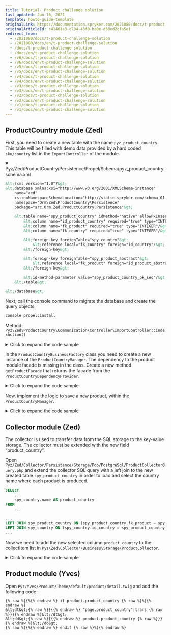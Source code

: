 ```yaml
---
title: Tutorial- Product challenge solution
last_updated: Jun 16, 2021
template: howto-guide-template
originalLink: https://documentation.spryker.com/2021080/docs/t-product-challenge-solution
originalArticleId: c41461a3-c784-43f0-ba0e-d38ed2cfa5e1
redirect_from:
  - /2021080/docs/t-product-challenge-solution
  - /2021080/docs/en/t-product-challenge-solution
  - /docs/t-product-challenge-solution
  - /docs/en/t-product-challenge-solution
  - /v6/docs/t-product-challenge-solution
  - /v6/docs/en/t-product-challenge-solution
  - /v5/docs/t-product-challenge-solution
  - /v5/docs/en/t-product-challenge-solution
  - /v4/docs/t-product-challenge-solution
  - /v4/docs/en/t-product-challenge-solution
  - /v3/docs/t-product-challenge-solution
  - /v3/docs/en/t-product-challenge-solution
  - /v2/docs/t-product-challenge-solution
  - /v2/docs/en/t-product-challenge-solution
  - /v1/docs/t-product-challenge-solution
  - /v1/docs/en/t-product-challenge-solution
---
```


<!-- used to be: http://spryker.github.io/onboarding/product-solution/ -->

## ProductCountry module (Zed)

First, you need to create a new table with the name `pyz_product_country`. This table will be filled with demo data provided by a hard coded `sku/country` list in the `ImportController` of the module.

<details open>
<summary markdown='span'>Pyz/Zed/ProductCountry/Persistence/Propel/Schema/pyz_product_country.schema.xml</summary>

```xml
&lt;?xml version="1.0"?&gt;
&lt;database xmlns:xsi="http://www.w3.org/2001/XMLSchema-instance"
    name="zed"
    xsi:noNamespaceSchemaLocation="http://static.spryker.com/schema-01.xsd"
    namespace="Orm\Zed\ProductCountry\Persistence"
    package="src.Orm.Zed.ProductCountry.Persistence"&gt;

    &lt;table name="spy_product_country" idMethod="native" allowPkInsert="true"&gt;
        &lt;column name="id_product_country" required="true" type="INTEGER" autoIncrement="true" primaryKey="true"/&gt;
        &lt;column name="fk_product" required="true" type="INTEGER"/&gt;
        &lt;column name="fk_country" required="true" type="INTEGER"/&gt;

        &lt;foreign-key foreignTable="spy_country"&gt;
            &lt;reference local="fk_country" foreign="id_country"/&gt;
        &lt;/foreign-key&gt;

        &lt;foreign-key foreignTable="spy_product_abstract"&gt;
            &lt;reference local="fk_product" foreign="id_product_abstract"/&gt;
        &lt;/foreign-key&gt;

        &lt;id-method-parameter value="spy_product_country_pk_seq"/&gt;
    &lt;/table&gt;

&lt;/database&gt;
```
</details>

Next, call the console command to migrate the database and create the query objects.

```bash
console propel:install
```

Method: `Pyz\Zed\ProductCountry\Communication\Controller\ImportController::indexAction()`

<details>
<summary markdown='span'>Click to expand the code sample</summary>

```php
&lt;?php

class ProductCountryQueryContainer extends AbstractQueryContainer implements ProductCountryQueryContainerInterface
{
    //...

    /**
     * @param int $idProduct
     * @param int $idCountry
     *
     * @return \Orm\Zed\ProductCountry\Persistence\SpyProductCountryQuery
     */
    public function queryProductCountry($idProduct, $idCountry)
    {
        $query = $this-&gt;getFactory()-&gt;createProductCountryQuery();
        $query-&gt;filterByFkProduct($idProduct);
        $query-&gt;filterByFkCountry($idCountry);

        return $query;
    }

    //...
}
```
</details>

In the `ProductCountryBusinessFactory` class you need to create a new instance of the `ProductCountryManager`. The dependency to the product module facade is missing in the class. Create a new method `getProductFacade` that returns the facade from the `ProductCountryDependencyProvider`.

<details>
<summary markdown='span'>Click to expand the code sample</summary>

```
&lt;?php

class ProductCountryBusinessFactory extends SprykerBusinessFactory
{

    /**
     * @return \Pyz\Zed\ProductCountry\Business\Model\ProductCountryManagerInterface
     */
    public function createProductCountryManager()
    {
        return new ProductCountryManager(
            $this-&gt;getProductFacade(),
            $this-&gt;getCountryFacade(),
            $this-&gt;getQueryContainer(),
            $this-&gt;getPropelConnection()
        );
    }

    // ...

    /**
     * @return \Pyz\Zed\Product\Business\ProductFacadeInterface
     */
    public function getProductFacade()
    {
        return $this-&gt;getProvidedDependency(ProductCountryDependencyProvider::PRODUCT_FACADE);
    }

    //...

}
```
</details>

Now, implement the logic to save a new product, within the `ProductCountryManager`.

<details>
<summary markdown='span'>Click to expand the code sample</summary>

```php
&lt;?php

class ProductCountryManager implements ProductCountryManagerInterface
{
    //...

    /**
     * @param array $productCountryData Product SKU =&gt; Country ISO 2 Code
     *
     * @throws \Exception
     *
     * @return void
     */
    public function importProductCountryData(array $productCountryData)
    {
        foreach ($productCountryData as $productCountrySku =&gt; $productCountryIso2Code) {
            $this-&gt;saveProductCountryEntity($productCountrySku, $productCountryIso2Code);
        }
    }

    /**
     * @param $productCountrySku
     * @param $productCountryIso2Code
     * @throws \Propel\Runtime\Exception\PropelException
     */
    private function saveProductCountryEntity($productCountrySku, $productCountryIso2Code)
    {
        try {
            $productId = $this-&gt;productFacade-&gt;getProductAbstractIdByConcreteSku($productCountrySku);
            $countryId = $this-&gt;countryFacade-&gt;getIdCountryByIso2Code($productCountryIso2Code);

            $countryEntity = new SpyProductCountry();
            $countryEntity-&gt;setFkProduct($productId);
            $countryEntity-&gt;setFkCountry($countryId);

            $countryEntity-&gt;save($this-&gt;connection);

            // Touch product to trigger collector for key/value export
            $this-&gt;productFacade-&gt;touchProductActive($productId);

        } catch (\Exception $e) {
            echo $e-&gt;getMessage();
        }
    }

    //...
}
```
</details>

## Collector module (Zed)

The collector is used to transfer data from the SQL storage to the key-value storage. The collector must be extended with the new field “product_country”.

Open `Pyz/Zed/Collector/Persistence/Storage/Pdo/PostgreSql/ProductCollectorQuery.php` and extend the collector SQL query with a left join to the new created table `spy_product_country` in order to load and select the country name where each product is produced.

```sql
SELECT
    ...
    spy_country.name AS product_country
FROM
    ...
```

```sql
...
LEFT JOIN spy_product_country ON (spy_product_country.fk_product = spy_product_abstract.id_product_abstract)
LEFT JOIN spy_country ON (spy_country.id_country = spy_product_country.fk_country)
...
```

Now we need to add the new selected column `product_country` to the collectItem list in `Pyz\Zed\Collector\Business\Storage\ProductCollector`.

<details>
<summary markdown='span'>Click to expand the code sample</summary>

```php
&lt;?php

class ProductCollector extends AbstractStoragePdoCollector
{
    //...

    /**
     * @param string $touchKey
     * @param array $collectItemData
     *
     * @return array
     */
    protected function collectItem($touchKey, array $collectItemData)
    {
        return [
            'abstract_product_id' =&gt; $collectItemData[CollectorConfig::COLLECTOR_RESOURCE_ID],
            'abstract_attributes' =&gt; $this-&gt;getAbstractAttributes($collectItemData),
            'abstract_name' =&gt; $collectItemData['abstract_name'],
            'abstract_sku' =&gt; $collectItemData['abstract_sku'],
            'url' =&gt; $collectItemData['abstract_url'],
            'available' =&gt; true,
            'valid_price' =&gt; $this-&gt;getValidPriceBySku($collectItemData['abstract_sku']),
            'prices' =&gt; $this-&gt;getPrices($collectItemData),
            'category' =&gt; $this-&gt;getCategories($collectItemData[CollectorConfig::COLLECTOR_RESOURCE_ID]),

             // new line
            'product_country' =&gt; $collectItemData['product_country']
        ];
    }

    //...
}
```
</details>

## Product module (Yves)

Open `Pyz/Yves/Product/Theme/default/product/detail.twig` and add the following code:

```twig
{% raw %}{%{% endraw %} if product.product_country {% raw %}%}{% endraw %}
&lt;dt&gt;{% raw %}{{{% endraw %} "page.product_country"|trans {% raw %}}}{% endraw %}&lt;/dt&gt;
&lt;dd&gt;{% raw %}{{{% endraw %} product.product_country {% raw %}}}{% endraw %}&lt;/dd&gt;
{% raw %}{%{% endraw %} endif {% raw %}%}{% endraw %}
```
